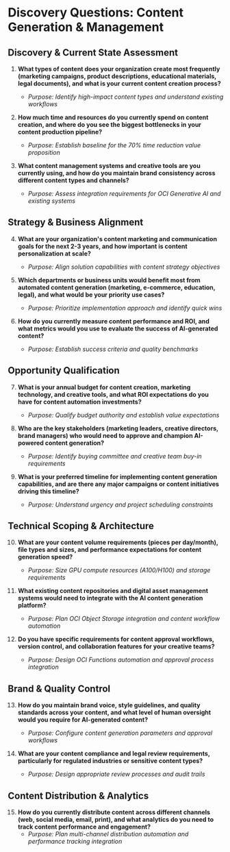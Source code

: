 # Discovery Questions: Content Generation & Management

## Discovery & Current State Assessment

1. **What types of content does your organization create most frequently (marketing campaigns, product descriptions, educational materials, legal documents), and what is your current content creation process?**
   - *Purpose: Identify high-impact content types and understand existing workflows*

2. **How much time and resources do you currently spend on content creation, and where do you see the biggest bottlenecks in your content production pipeline?**
   - *Purpose: Establish baseline for the 70% time reduction value proposition*

3. **What content management systems and creative tools are you currently using, and how do you maintain brand consistency across different content types and channels?**
   - *Purpose: Assess integration requirements for OCI Generative AI and existing systems*

## Strategy & Business Alignment

4. **What are your organization's content marketing and communication goals for the next 2-3 years, and how important is content personalization at scale?**
   - *Purpose: Align solution capabilities with content strategy objectives*

5. **Which departments or business units would benefit most from automated content generation (marketing, e-commerce, education, legal), and what would be your priority use cases?**
   - *Purpose: Prioritize implementation approach and identify quick wins*

6. **How do you currently measure content performance and ROI, and what metrics would you use to evaluate the success of AI-generated content?**
   - *Purpose: Establish success criteria and quality benchmarks*

## Opportunity Qualification

7. **What is your annual budget for content creation, marketing technology, and creative tools, and what ROI expectations do you have for content automation investments?**
   - *Purpose: Qualify budget authority and establish value expectations*

8. **Who are the key stakeholders (marketing leaders, creative directors, brand managers) who would need to approve and champion AI-powered content generation?**
   - *Purpose: Identify buying committee and creative team buy-in requirements*

9. **What is your preferred timeline for implementing content generation capabilities, and are there any major campaigns or content initiatives driving this timeline?**
   - *Purpose: Understand urgency and project scheduling constraints*

## Technical Scoping & Architecture

10. **What are your content volume requirements (pieces per day/month), file types and sizes, and performance expectations for content generation speed?**
    - *Purpose: Size GPU compute resources (A100/H100) and storage requirements*

11. **What existing content repositories and digital asset management systems would need to integrate with the AI content generation platform?**
    - *Purpose: Plan OCI Object Storage integration and content workflow automation*

12. **Do you have specific requirements for content approval workflows, version control, and collaboration features for your creative teams?**
    - *Purpose: Design OCI Functions automation and approval process integration*

## Brand & Quality Control

13. **How do you maintain brand voice, style guidelines, and quality standards across your content, and what level of human oversight would you require for AI-generated content?**
    - *Purpose: Configure content generation parameters and approval workflows*

14. **What are your content compliance and legal review requirements, particularly for regulated industries or sensitive content types?**
    - *Purpose: Design appropriate review processes and audit trails*

## Content Distribution & Analytics

15. **How do you currently distribute content across different channels (web, social media, email, print), and what analytics do you need to track content performance and engagement?**
    - *Purpose: Plan multi-channel distribution automation and performance tracking integration*